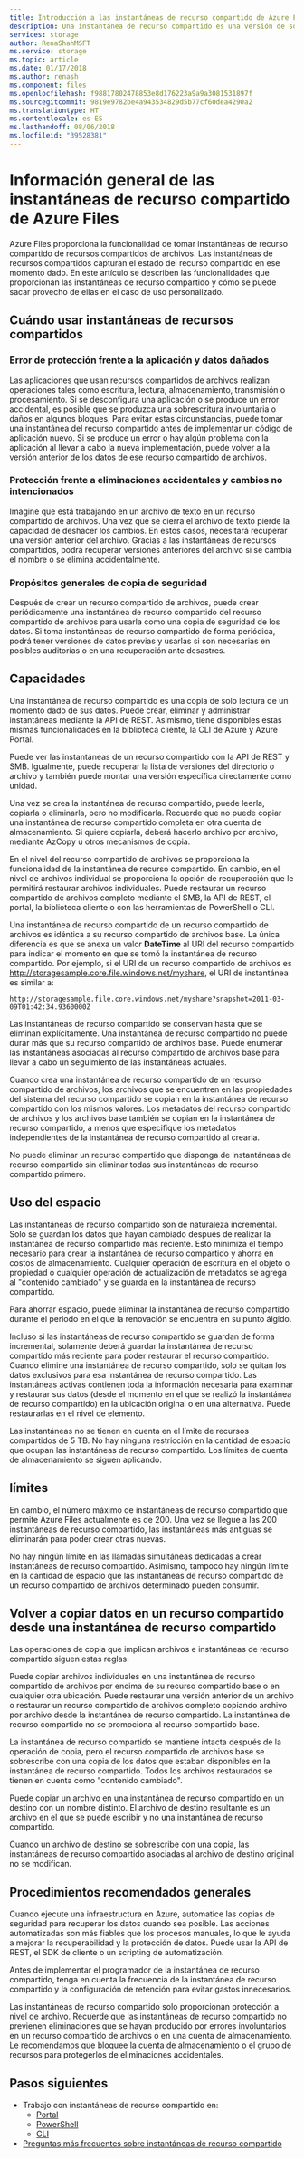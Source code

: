 ```yaml
---
title: Introducción a las instantáneas de recurso compartido de Azure Files | Microsoft Docs
description: Una instantánea de recurso compartido es una versión de solo lectura de un recurso compartido de Azure Files que se usa en un momento dado como método para realizar una copia de seguridad del recurso compartido.
services: storage
author: RenaShahMSFT
ms.service: storage
ms.topic: article
ms.date: 01/17/2018
ms.author: renash
ms.component: files
ms.openlocfilehash: f98817802478853e8d176223a9a9a3081531897f
ms.sourcegitcommit: 9819e9782be4a943534829d5b77cf60dea4290a2
ms.translationtype: HT
ms.contentlocale: es-ES
ms.lasthandoff: 08/06/2018
ms.locfileid: "39528381"
---
```

# <a name="overview-of-share-snapshots-for-azure-files"></a>Información general de las instantáneas de recurso compartido de Azure Files 
Azure Files proporciona la funcionalidad de tomar instantáneas de recurso compartido de recursos compartidos de archivos. Las instantáneas de recursos compartidos capturan el estado del recurso compartido en ese momento dado. En este artículo se describen las funcionalidades que proporcionan las instantáneas de recurso compartido y cómo se puede sacar provecho de ellas en el caso de uso personalizado.

## <a name="when-to-use-share-snapshots"></a>Cuándo usar instantáneas de recursos compartidos

### <a name="protection-against-application-error-and-data-corruption"></a>Error de protección frente a la aplicación y datos dañados
Las aplicaciones que usan recursos compartidos de archivos realizan operaciones tales como escritura, lectura, almacenamiento, transmisión o procesamiento. Si se desconfigura una aplicación o se produce un error accidental, es posible que se produzca una sobrescritura involuntaria o daños en algunos bloques. Para evitar estas circunstancias, puede tomar una instantánea del recurso compartido antes de implementar un código de aplicación nuevo. Si se produce un error o hay algún problema con la aplicación al llevar a cabo la nueva implementación, puede volver a la versión anterior de los datos de ese recurso compartido de archivos. 

### <a name="protection-against-accidental-deletions-or-unintended-changes"></a>Protección frente a eliminaciones accidentales y cambios no intencionados
Imagine que está trabajando en un archivo de texto en un recurso compartido de archivos. Una vez que se cierra el archivo de texto pierde la capacidad de deshacer los cambios. En estos casos, necesitará recuperar una versión anterior del archivo. Gracias a las instantáneas de recursos compartidos, podrá recuperar versiones anteriores del archivo si se cambia el nombre o se elimina accidentalmente.

### <a name="general-backup-purposes"></a>Propósitos generales de copia de seguridad
Después de crear un recurso compartido de archivos, puede crear periódicamente una instantánea de recurso compartido del recurso compartido de archivos para usarla como una copia de seguridad de los datos. Si toma instantáneas de recurso compartido de forma periódica, podrá tener versiones de datos previas y usarlas si son necesarias en posibles auditorías o en una recuperación ante desastres.

## <a name="capabilities"></a>Capacidades
Una instantánea de recurso compartido es una copia de solo lectura de un momento dado de sus datos. Puede crear, eliminar y administrar instantáneas mediante la API de REST. Asimismo, tiene disponibles estas mismas funcionalidades en la biblioteca cliente, la CLI de Azure y Azure Portal. 

Puede ver las instantáneas de un recurso compartido con la API de REST y SMB. Igualmente, puede recuperar la lista de versiones del directorio o archivo y también puede montar una versión específica directamente como unidad. 

Una vez se crea la instantánea de recurso compartido, puede leerla, copiarla o eliminarla, pero no modificarla. Recuerde que no puede copiar una instantánea de recurso compartido completa en otra cuenta de almacenamiento. Si quiere copiarla, deberá hacerlo archivo por archivo, mediante AzCopy u otros mecanismos de copia.

En el nivel del recurso compartido de archivos se proporciona la funcionalidad de la instantánea de recurso compartido. En cambio, en el nivel de archivos individual se proporciona la opción de recuperación que le permitirá restaurar archivos individuales. Puede restaurar un recurso compartido de archivos completo mediante el SMB, la API de REST, el portal, la biblioteca cliente o con las herramientas de PowerShell o CLI.

Una instantánea de recurso compartido de un recurso compartido de archivos es idéntica a su recurso compartido de archivos base. La única diferencia es que se anexa un valor **DateTime** al URI del recurso compartido para indicar el momento en que se tomó la instantánea de recurso compartido. Por ejemplo, si el URI de un recurso compartido de archivos es http://storagesample.core.file.windows.net/myshare, el URI de instantánea es similar a:
```
http://storagesample.file.core.windows.net/myshare?snapshot=2011-03-09T01:42:34.9360000Z
```

Las instantáneas de recurso compartido se conservan hasta que se eliminan explícitamente. Una instantánea de recurso compartido no puede durar más que su recurso compartido de archivos base. Puede enumerar las instantáneas asociadas al recurso compartido de archivos base para llevar a cabo un seguimiento de las instantáneas actuales. 

Cuando crea una instantánea de recurso compartido de un recurso compartido de archivos, los archivos que se encuentren en las propiedades del sistema del recurso compartido se copian en la instantánea de recurso compartido con los mismos valores. Los metadatos del recurso compartido de archivos y los archivos base también se copian en la instantánea de recurso compartido, a menos que especifique los metadatos independientes de la instantánea de recurso compartido al crearla.

No puede eliminar un recurso compartido que disponga de instantáneas de recurso compartido sin eliminar todas sus instantáneas de recurso compartido primero.

## <a name="space-usage"></a>Uso del espacio 
Las instantáneas de recurso compartido son de naturaleza incremental. Solo se guardan los datos que hayan cambiado después de realizar la instantánea de recurso compartido más reciente. Esto minimiza el tiempo necesario para crear la instantánea de recurso compartido y ahorra en costos de almacenamiento. Cualquier operación de escritura en el objeto o propiedad o cualquier operación de actualización de metadatos se agrega al "contenido cambiado" y se guarda en la instantánea de recurso compartido. 

Para ahorrar espacio, puede eliminar la instantánea de recurso compartido durante el periodo en el que la renovación se encuentra en su punto álgido.

Incluso si las instantáneas de recurso compartido se guardan de forma incremental, solamente deberá guardar la instantánea de recurso compartido más reciente para poder restaurar el recurso compartido. Cuando elimine una instantánea de recurso compartido, solo se quitan los datos exclusivos para esa instantánea de recurso compartido. Las instantáneas activas contienen toda la información necesaria para examinar y restaurar sus datos (desde el momento en el que se realizó la instantánea de recurso compartido) en la ubicación original o en una alternativa. Puede restaurarlas en el nivel de elemento.

Las instantáneas no se tienen en cuenta en el límite de recursos compartidos de 5 TB. No hay ninguna restricción en la cantidad de espacio que ocupan las instantáneas de recurso compartido. Los límites de cuenta de almacenamiento se siguen aplicando.

## <a name="limits"></a>límites
En cambio, el número máximo de instantáneas de recurso compartido que permite Azure Files actualmente es de 200. Una vez se llegue a las 200 instantáneas de recurso compartido, las instantáneas más antiguas se eliminarán para poder crear otras nuevas. 

No hay ningún límite en las llamadas simultáneas dedicadas a crear instantáneas de recurso compartido. Asimismo, tampoco hay ningún límite en la cantidad de espacio que las instantáneas de recurso compartido de un recurso compartido de archivos determinado pueden consumir. 

## <a name="copying-data-back-to-a-share-from-share-snapshot"></a>Volver a copiar datos en un recurso compartido desde una instantánea de recurso compartido
Las operaciones de copia que implican archivos e instantáneas de recurso compartido siguen estas reglas:

Puede copiar archivos individuales en una instantánea de recurso compartido de archivos por encima de su recurso compartido base o en cualquier otra ubicación. Puede restaurar una versión anterior de un archivo o restaurar un recurso compartido de archivos completo copiando archivo por archivo desde la instantánea de recurso compartido. La instantánea de recurso compartido no se promociona al recurso compartido base. 

La instantánea de recurso compartido se mantiene intacta después de la operación de copia, pero el recurso compartido de archivos base se sobrescribe con una copia de los datos que estaban disponibles en la instantánea de recurso compartido. Todos los archivos restaurados se tienen en cuenta como "contenido cambiado".

Puede copiar un archivo en una instantánea de recurso compartido en un destino con un nombre distinto. El archivo de destino resultante es un archivo en el que se puede escribir y no una instantánea de recurso compartido.

Cuando un archivo de destino se sobrescribe con una copia, las instantáneas de recurso compartido asociadas al archivo de destino original no se modifican.

## <a name="general-best-practices"></a>Procedimientos recomendados generales 
Cuando ejecute una infraestructura en Azure, automatice las copias de seguridad para recuperar los datos cuando sea posible. Las acciones automatizadas son más fiables que los procesos manuales, lo que le ayuda a mejorar la recuperabilidad y la protección de datos. Puede usar la API de REST, el SDK de cliente o un scripting de automatización.

Antes de implementar el programador de la instantánea de recurso compartido, tenga en cuenta la frecuencia de la instantánea de recurso compartido y la configuración de retención para evitar gastos innecesarios.

Las instantáneas de recurso compartido solo proporcionan protección a nivel de archivo. Recuerde que las instantáneas de recurso compartido no previenen eliminaciones que se hayan producido por errores involuntarios en un recurso compartido de archivos o en una cuenta de almacenamiento. Le recomendamos que bloquee la cuenta de almacenamiento o el grupo de recursos para protegerlos de eliminaciones accidentales.

## <a name="next-steps"></a>Pasos siguientes
- Trabajo con instantáneas de recurso compartido en:
    - [Portal](storage-how-to-use-files-portal.md#create-and-modify-share-snapshots)
    - [PowerShell](storage-how-to-use-files-powershell.md#create-and-modify-share-snapshots)
    - [CLI](storage-how-to-use-files-cli.md#create-and-modify-share-snapshots)
- [Preguntas más frecuentes sobre instantáneas de recurso compartido](storage-files-faq.md#share-snapshots)
